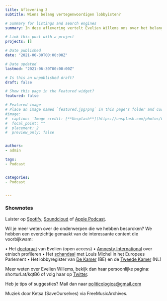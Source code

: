 ```yaml
---
title: Aflevering 3
subtitle: Wiens belang vertegenwoordigen lobbyisten?

# Summary for listings and search engines
summary: In deze aflevering vertelt Evelien Willems ons over het belang van lobbyisten.

# Link this post with a project
projects: []

# Date published
date: "2021-06-30T00:00:00Z"

# Date updated
lastmod: "2021-06-30T00:00:00Z"

# Is this an unpublished draft?
draft: false

# Show this page in the Featured widget?
featured: false

# Featured image
# Place an image named `featured.jpg/png` in this page's folder and customize its options here.
#image:
#  caption: 'Image credit: [**Unsplash**](https://unsplash.com/photos/CpkOjOcXdUY)'
#  focal_point: ""
#  placement: 2
#  preview_only: false


authors:
- admin

tags:
- Podcast


categories:
- Podcast


---
```




### Shownotes

Luister op [Spotify](https://open.spotify.com/episode/4NxihFlbPDfRVD7bTyEASL?si=raV4vjk9RGGxqrUwKYCbFg), [Soundcloud](https://soundcloud.com/user-299897290/aflevering-3-wiens-belang-vertegenwoordigen-lobbyisten) of [Apple Podcast](https://podcasts.apple.com/be/podcast/aflevering-3-wiens-belang-vertegenwoordigen-lobbyisten/id1570392842?i=1000527292582).

Wil je meer weten over de onderwerpen die we hebben besproken? We hebben een overzichtje gemaakt van de interessante content die voorbijkwam:


• Het [doctoraat](https://repository.uantwerpen.be/docstore/d:irua:4682) van Evelien (open access)
• [Amnesty International](https://www.amnesty-international.be/sites/default/files/bijlagen/amn_rapport_etnisch_profileren_web_ok_1_0.pdf) over etnisch profileren
• Het [schandaal](https://www.demorgen.be/nieuws/een-medewerker-van-louis-michel-diende-honderden-amendementen-in-voor-bedrijfsleven-en-hij-wist-er-niet-eens-van~bdd2a724/) met Louis Michel in het Europees Parlement
• Het lobbyregister van [De Kamer](https://www.dekamer.be/kvvcr/pdf_sections/lobby/lobbyisten.pdf) (BE) en de [Tweede Kamer](https://www.tweedekamer.nl/contact_en_bezoek/lobbyisten) (NL) 


Meer weten over Evelien Willems, bekijk dan haar persoonlijke pagina: shorturl.at/kqtB6 of volg haar op [Twitter]( https://twitter.com/evelien_willems).


Heb je tips of suggesties? Mail dan naar politicologica@gmail.com


Muziek door Ketsa (SaveOurselves) via FreeMusicArchives.
